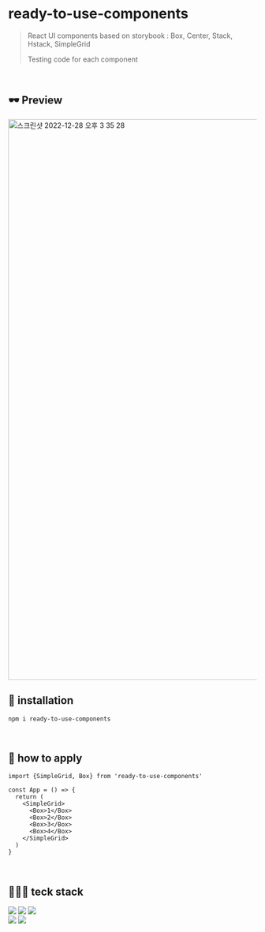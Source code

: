 # ready-to-use-components
> React UI components based on storybook : Box, Center, Stack, Hstack, SimpleGrid
> 
> Testing code for each component

<br/>

## 🕶 Preview

<img width="1137" alt="스크린샷 2022-12-28 오후 3 35 28" src="https://user-images.githubusercontent.com/86146661/209769164-f60a7293-e80e-4be4-90fe-7483c5ff587a.png">

<br/>

## 🥑 installation
`npm i ready-to-use-components`

<br/>

## 👀 how to apply
```tsx
import {SimpleGrid, Box} from 'ready-to-use-components'

const App = () => {
  return (
    <SimpleGrid>
      <Box>1</Box>
      <Box>2</Box>
      <Box>3</Box>
      <Box>4</Box>
    </SimpleGrid>
  )
}
```
<br/>

## 👩🏻‍💻 teck stack
>
<img src="https://img.shields.io/badge/mac os-000000?style=for-the-badge&logo=macos&logoColor=white"> <img src="https://img.shields.io/badge/google chrome-4285F4?style=for-the-badge&logo=google%20chrome&logoColor=white"> <img src="https://img.shields.io/badge/visual studio code-007ACC?style=for-the-badge&logo=visual studio code&logoColor=white"></br>
<img src="https://img.shields.io/badge/typescript-3178C6?style=for-the-badge&logo=typescript&logoColor=white"> <img src="https://img.shields.io/badge/storybook-FF4785?style=for-the-badge&logo=storybook&logoColor=white"/>


